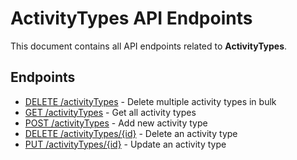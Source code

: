 # ActivityTypes API Endpoints

This document contains all API endpoints related to **ActivityTypes**.

## Endpoints

- [DELETE /activityTypes](./deleteactivitytypes.md) - Delete multiple activity types in bulk
- [GET /activityTypes](./getactivitytypes.md) - Get all activity types
- [POST /activityTypes](./addactivitytype.md) - Add new activity type
- [DELETE /activityTypes/{id}](./deleteactivitytype.md) - Delete an activity type
- [PUT /activityTypes/{id}](./updateactivitytype.md) - Update an activity type